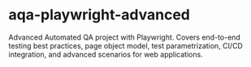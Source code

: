 # aqa-playwright-advanced
Advanced Automated QA project with Playwright. Covers end-to-end testing best practices, page object model, test parametrization, CI/CD integration, and advanced scenarios for web applications.
